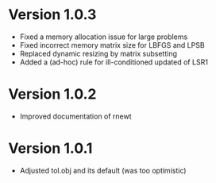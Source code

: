 Version 1.0.3
=============
* Fixed a memory allocation issue for large problems
* Fixed incorrect memory matrix size for LBFGS and LPSB
* Replaced dynamic resizing by matrix subsetting
* Added a (ad-hoc) rule for ill-conditioned updated of LSR1


Version 1.0.2
=============
* Improved documentation of rnewt

Version 1.0.1
=============
* Adjusted tol.obj and its default (was too optimistic)
